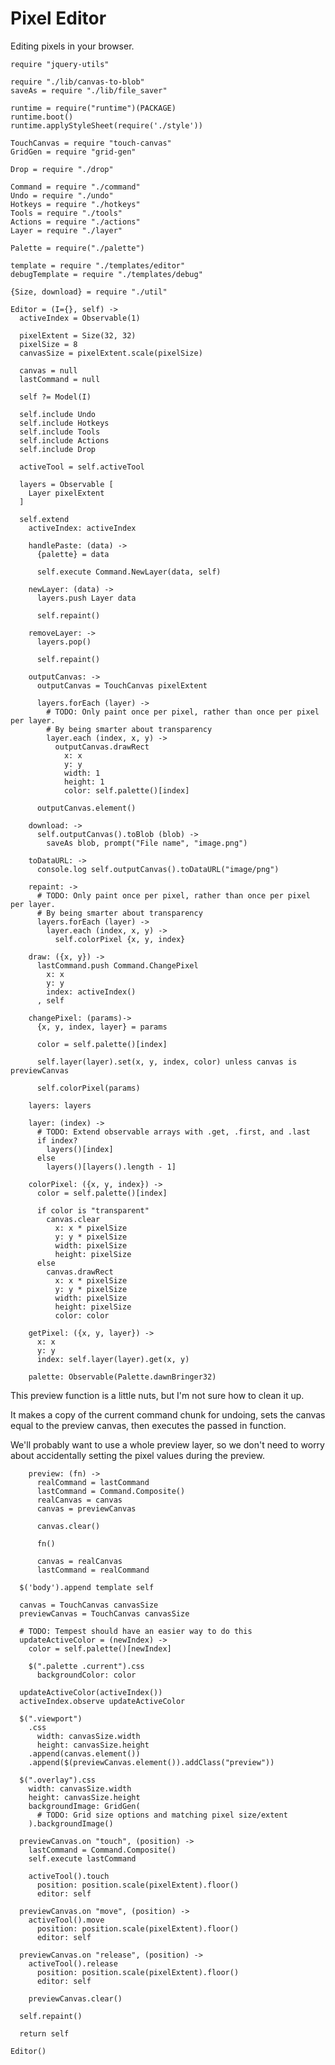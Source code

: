 Pixel Editor
============

Editing pixels in your browser.

    require "jquery-utils"

    require "./lib/canvas-to-blob"
    saveAs = require "./lib/file_saver"

    runtime = require("runtime")(PACKAGE)
    runtime.boot()
    runtime.applyStyleSheet(require('./style'))

    TouchCanvas = require "touch-canvas"
    GridGen = require "grid-gen"

    Drop = require "./drop"

    Command = require "./command"
    Undo = require "./undo"
    Hotkeys = require "./hotkeys"
    Tools = require "./tools"
    Actions = require "./actions"
    Layer = require "./layer"

    Palette = require("./palette")

    template = require "./templates/editor"
    debugTemplate = require "./templates/debug"

    {Size, download} = require "./util"

    Editor = (I={}, self) ->
      activeIndex = Observable(1)

      pixelExtent = Size(32, 32)
      pixelSize = 8
      canvasSize = pixelExtent.scale(pixelSize)

      canvas = null
      lastCommand = null

      self ?= Model(I)

      self.include Undo
      self.include Hotkeys
      self.include Tools
      self.include Actions
      self.include Drop

      activeTool = self.activeTool

      layers = Observable [
        Layer pixelExtent
      ]

      self.extend
        activeIndex: activeIndex

        handlePaste: (data) ->
          {palette} = data

          self.execute Command.NewLayer(data, self)

        newLayer: (data) ->
          layers.push Layer data

          self.repaint()

        removeLayer: ->
          layers.pop()

          self.repaint()

        outputCanvas: ->
          outputCanvas = TouchCanvas pixelExtent

          layers.forEach (layer) ->
            # TODO: Only paint once per pixel, rather than once per pixel per layer.
            # By being smarter about transparency
            layer.each (index, x, y) ->
              outputCanvas.drawRect
                x: x
                y: y
                width: 1
                height: 1
                color: self.palette()[index]

          outputCanvas.element()

        download: ->
          self.outputCanvas().toBlob (blob) ->
            saveAs blob, prompt("File name", "image.png")

        toDataURL: ->
          console.log self.outputCanvas().toDataURL("image/png")

        repaint: ->
          # TODO: Only paint once per pixel, rather than once per pixel per layer.
          # By being smarter about transparency
          layers.forEach (layer) ->
            layer.each (index, x, y) ->
              self.colorPixel {x, y, index}

        draw: ({x, y}) ->
          lastCommand.push Command.ChangePixel
            x: x
            y: y
            index: activeIndex()
          , self

        changePixel: (params)->
          {x, y, index, layer} = params

          color = self.palette()[index]

          self.layer(layer).set(x, y, index, color) unless canvas is previewCanvas

          self.colorPixel(params)

        layers: layers

        layer: (index) ->
          # TODO: Extend observable arrays with .get, .first, and .last
          if index?
            layers()[index]
          else
            layers()[layers().length - 1]

        colorPixel: ({x, y, index}) ->
          color = self.palette()[index]

          if color is "transparent"
            canvas.clear
              x: x * pixelSize
              y: y * pixelSize
              width: pixelSize
              height: pixelSize
          else
            canvas.drawRect
              x: x * pixelSize
              y: y * pixelSize
              width: pixelSize
              height: pixelSize
              color: color

        getPixel: ({x, y, layer}) ->
          x: x
          y: y
          index: self.layer(layer).get(x, y)

        palette: Observable(Palette.dawnBringer32)

This preview function is a little nuts, but I'm not sure how to clean it up.

It makes a copy of the current command chunk for undoing, sets the canvas
equal to the preview canvas, then executes the passed in function.

We'll probably want to use a whole preview layer, so we don't need to worry about
accidentally setting the pixel values during the preview.

        preview: (fn) ->
          realCommand = lastCommand
          lastCommand = Command.Composite()
          realCanvas = canvas
          canvas = previewCanvas

          canvas.clear()

          fn()

          canvas = realCanvas
          lastCommand = realCommand

      $('body').append template self

      canvas = TouchCanvas canvasSize
      previewCanvas = TouchCanvas canvasSize

      # TODO: Tempest should have an easier way to do this
      updateActiveColor = (newIndex) ->
        color = self.palette()[newIndex]

        $(".palette .current").css
          backgroundColor: color

      updateActiveColor(activeIndex())
      activeIndex.observe updateActiveColor

      $(".viewport")
        .css
          width: canvasSize.width
          height: canvasSize.height
        .append(canvas.element())
        .append($(previewCanvas.element()).addClass("preview"))

      $(".overlay").css
        width: canvasSize.width
        height: canvasSize.height
        backgroundImage: GridGen(
          # TODO: Grid size options and matching pixel size/extent
        ).backgroundImage()

      previewCanvas.on "touch", (position) ->
        lastCommand = Command.Composite()
        self.execute lastCommand

        activeTool().touch
          position: position.scale(pixelExtent).floor()
          editor: self

      previewCanvas.on "move", (position) ->
        activeTool().move
          position: position.scale(pixelExtent).floor()
          editor: self

      previewCanvas.on "release", (position) ->
        activeTool().release
          position: position.scale(pixelExtent).floor()
          editor: self

        previewCanvas.clear()

      self.repaint()

      return self

    Editor()

